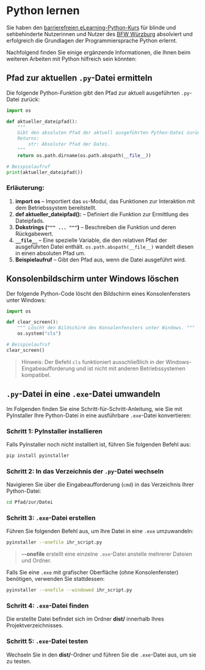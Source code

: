 # Python lernen

Sie haben den [barrierefreien eLearning-Python-Kurs](https://www.bfwonline.de/indexmobile/showCourse/CourseId/20257) für blinde und sehbehinderte Nutzerinnen und Nutzer des [BFW Würzburg](https://www.bfw-wuerzburg.de) absolviert und erfolgreich die Grundlagen der Programmiersprache Python erlernt.

Nachfolgend finden Sie einige ergänzende Informationen, die Ihnen beim weiteren Arbeiten mit Python hilfreich sein könnten:

## Pfad zur aktuellen `.py`-Datei ermitteln

Die folgende Python-Funktion gibt den Pfad zur aktuell ausgeführten `.py`-Datei zurück:

```python
import os

def aktueller_dateipfad():
	"""
	Gibt den absoluten Pfad der aktuell ausgeführten Python-Datei zurück.
	Returns:
		str: Absoluter Pfad der Datei.
	"""
	return os.path.dirname(os.path.abspath(__file__))

# Beispielaufruf
print(aktueller_dateipfad())
```

### Erläuterung:
1. **import os** – Importiert das `os`-Modul, das Funktionen zur Interaktion mit dem Betriebssystem bereitstellt.
2. **def aktueller_dateipfad():** – Definiert die Funktion zur Ermittlung des Dateipfads.
3. **Dokstrings (`""" ... """`)** – Beschreiben die Funktion und deren Rückgabewert.
4. **`__file__`** – Eine spezielle Variable, die den relativen Pfad der ausgeführten Datei enthält. `os.path.abspath(__file__)` wandelt diesen in einen absoluten Pfad um.
5. **Beispielaufruf** – Gibt den Pfad aus, wenn die Datei ausgeführt wird.

## Konsolenbildschirm unter Windows löschen

Der folgende Python-Code löscht den Bildschirm eines Konsolenfensters unter Windows:

```python
import os

def clear_screen():
	""" Löscht den Bildschirm des Konsolenfensters unter Windows. """
	os.system("cls")

# Beispielaufruf
clear_screen()
```

> Hinweis: Der Befehl `cls` funktioniert ausschließlich in der Windows-Eingabeaufforderung und ist nicht mit anderen Betriebssystemen kompatibel.

## `.py`-Datei in eine `.exe`-Datei umwandeln

Im Folgenden finden Sie eine Schritt-für-Schritt-Anleitung, wie Sie mit PyInstaller Ihre Python-Datei in eine ausführbare `.exe`-Datei konvertieren:

### Schritt 1: PyInstaller installieren

Falls PyInstaller noch nicht installiert ist, führen Sie folgenden Befehl aus:

```bash
pip install pyinstaller
```

### Schritt 2: In das Verzeichnis der `.py`-Datei wechseln

Navigieren Sie über die Eingabeaufforderung (`cmd`) in das Verzeichnis Ihrer Python-Datei:

```bash
cd Pfad/zur/Datei
```

### Schritt 3: `.exe`-Datei erstellen

Führen Sie folgenden Befehl aus, um Ihre Datei in eine `.exe` umzuwandeln:

```bash
pyinstaller --onefile ihr_script.py
```

> **--onefile** erstellt eine einzelne `.exe`-Datei anstelle mehrerer Dateien und Ordner.

Falls Sie eine `.exe` mit grafischer Oberfläche (ohne Konsolenfenster) benötigen, verwenden Sie stattdessen:

```bash
pyinstaller --onefile --windowed ihr_script.py
```

### Schritt 4: `.exe`-Datei finden

Die erstellte Datei befindet sich im Ordner **dist/** innerhalb Ihres Projektverzeichnisses.

### Schritt 5: `.exe`-Datei testen

Wechseln Sie in den **dist/**-Ordner und führen Sie die `.exe`-Datei aus, um sie zu testen.